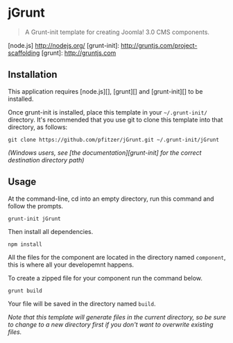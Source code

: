 # jGrunt

> A Grunt-init template for creating Joomla! 3.0 CMS components.

[node.js] http://nodejs.org/
[grunt-init]: http://gruntjs.com/project-scaffolding
[grunt]: http://gruntjs.com

## Installation
This application requires [node.js][], [grunt][] and [grunt-init][] to be installed.

Once grunt-init is installed, place this template in your `~/.grunt-init/`
directory. It's recommended that you use git to clone this template into that
directory, as follows:

```
git clone https://github.com/pfitzer/jGrunt.git ~/.grunt-init/jGrunt
```

_(Windows users, see [the documentation][grunt-init] for the correct
destination directory path)_

## Usage

At the command-line, cd into an empty directory, run this command and follow
the prompts.

```
grunt-init jGrunt
```

Then install all dependencies.

```
npm install
```

All the files for the component are located in the directory named `component`, this is where all your developemnt happens. 

To create a zipped file for your component run the command below.

```
grunt build
```

Your file will be saved in the directory named `build`.

_Note that this template will generate files in the current directory, so be
sure to change to a new directory first if you don't want to overwrite existing
files._
